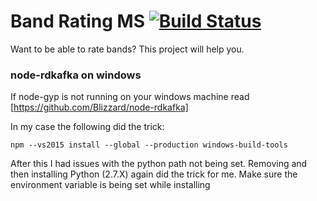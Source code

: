 # Band Rating MS [![Build Status](https://travis-ci.com/Kruspe/band-rating.svg?branch=master)](https://travis-ci.com/Kruspe/band-rating)

Want to be able to rate bands? This project will help you.

### node-rdkafka on windows
If node-gyp is not running on your windows machine read [https://github.com/Blizzard/node-rdkafka]

In my case the following did the trick:
```
npm --vs2015 install --global --production windows-build-tools
```
After this I had issues with the python path not being set. Removing and then installing Python (2.7.X) again did the trick for me.
Make sure the environment variable is being set while installing